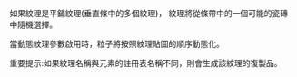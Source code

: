 如果紋理是平鋪紋理(垂直條中的多個紋理)，
紋理將從條帶中的一個可能的瓷磚中隨機選擇。

當動態紋理參數啟用時，粒子將按照紋理貼圖的順序動態化。

重要提示:如果紋理名稱與元素的註冊表名稱不同，則會生成該紋理的復製品。